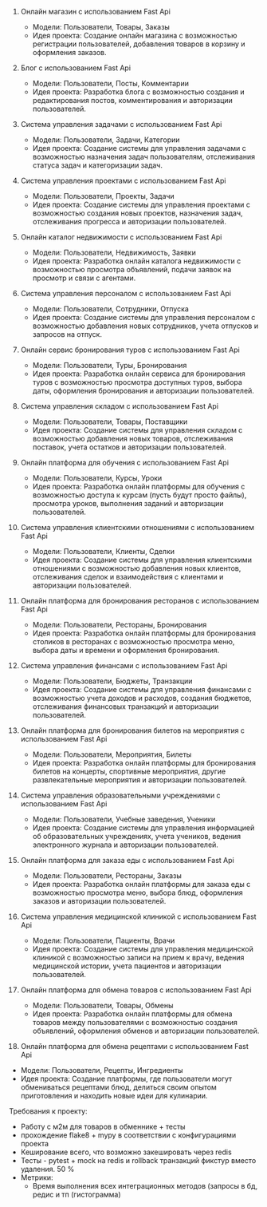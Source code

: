 1. Онлайн магазин с использованием Fast Api
   - Модели: Пользователи, Товары, Заказы
   - Идея проекта: Создание онлайн магазина с возможностью регистрации пользователей, добавления товаров в корзину и оформления заказов.

2. Блог с использованием Fast Api
   - Модели: Пользователи, Посты, Комментарии
   - Идея проекта: Разработка блога с возможностью создания и редактирования постов, комментирования и авторизации пользователей.

3. Система управления задачами с использованием Fast Api
   - Модели: Пользователи, Задачи, Категории
   - Идея проекта: Создание системы для управления задачами с возможностью назначения задач пользователям, отслеживания статуса задач и категоризации задач.

4. Система управления проектами с использованием Fast Api
   - Модели: Пользователи, Проекты, Задачи
   - Идея проекта: Создание системы для управления проектами с возможностью создания новых проектов, назначения задач, отслеживания прогресса и авторизации пользователей.

5. Онлайн каталог недвижимости с использованием Fast Api
   - Модели: Пользователи, Недвижимость, Заявки
   - Идея проекта: Разработка онлайн каталога недвижимости с возможностью просмотра объявлений, подачи заявок на просмотр и связи с агентами.

6. Система управления персоналом с использованием Fast Api
   - Модели: Пользователи, Сотрудники, Отпуска
   - Идея проекта: Создание системы для управления персоналом с возможностью добавления новых сотрудников, учета отпусков и запросов на отпуск.

7. Онлайн сервис бронирования туров с использованием Fast Api
   - Модели: Пользователи, Туры, Бронирования
   - Идея проекта: Разработка онлайн сервиса для бронирования туров с возможностью просмотра доступных туров, выбора даты, оформления бронирования и авторизации пользователей.

8. Система управления складом с использованием Fast Api
   - Модели: Пользователи, Товары, Поставщики
   - Идея проекта: Создание системы для управления складом с возможностью добавления новых товаров, отслеживания поставок, учета остатков и авторизации пользователей.

9. Онлайн платформа для обучения с использованием Fast Api
    - Модели: Пользователи, Курсы, Уроки
    - Идея проекта: Разработка онлайн платформы для обучения с возможностью доступа к курсам (пусть будут просто файлы), просмотра уроков, выполнения заданий и авторизации пользователей.

10. Система управления клиентскими отношениями с использованием Fast Api
    - Модели: Пользователи, Клиенты, Сделки
    - Идея проекта: Создание системы для управления клиентскими отношениями с возможностью добавления новых клиентов, отслеживания сделок и взаимодействия с клиентами и авторизации пользователей.

11. Онлайн платформа для бронирования ресторанов с использованием Fast Api
    - Модели: Пользователи, Рестораны, Бронирования
    - Идея проекта: Разработка онлайн платформы для бронирования столиков в ресторанах с возможностью просмотра меню, выбора даты и времени и оформления бронирования.


12. Система управления финансами с использованием Fast Api
    - Модели: Пользователи, Бюджеты, Транзакции
    - Идея проекта: Создание системы для управления финансами с возможностью учета доходов и расходов, создания бюджетов, отслеживания финансовых транзакций и авторизации пользователей.

13. Онлайн платформа для бронирования билетов на мероприятия с использованием Fast Api
    - Модели: Пользователи, Мероприятия, Билеты
    - Идея проекта: Разработка онлайн платформы для бронирования билетов на концерты, спортивные мероприятия, другие развлекательные мероприятия и авторизации пользователей.

14. Система управления образовательными учреждениями с использованием Fast Api
    - Модели: Пользователи, Учебные заведения, Ученики
    - Идея проекта: Создание системы для управления информацией об образовательных учреждениях, учета учеников, ведения электронного журнала и авторизации пользователей.

15. Онлайн платформа для заказа еды с использованием Fast Api
    - Модели: Пользователи, Рестораны, Заказы
    - Идея проекта: Разработка онлайн платформы для заказа еды с возможностью просмотра меню, выбора блюд, оформления заказов и авторизации пользователей.

16. Система управления медицинской клиникой с использованием Fast Api
    - Модели: Пользователи, Пациенты, Врачи
    - Идея проекта: Создание системы для управления медицинской клиникой с возможностью записи на прием к врачу, ведения медицинской истории, учета пациентов и авторизации пользователей.

17. Онлайн платформа для обмена товаров с использованием Fast Api
    - Модели: Пользователи, Товары, Обмены
    - Идея проекта: Разработка онлайн платформы для обмена товаров между пользователями с возможностью создания объявлений, оформления обменов и авторизации пользователей.

18. Онлайн платформа для обмена рецептами с использованием Fast Api
   - Модели: Пользователи, Рецепты, Ингредиенты
   - Идея проекта: Создание платформы, где пользователи могут обмениваться рецептами блюд, делиться своим опытом приготовления и находить новые идеи для кулинарии.
 



Требования к проекту:
- Работу с м2м для товаров в обменнике + тесты
- прохождение flake8 + mypy в соответствии с конфигурациями проекта
- Кеширование всего, что возможно закешировать через redis
- Тесты - pytest + mock на redis и rollback транзакций фикстур вместо удаления. 50 %
- Метрики: 
  - Время выполнения всех интеграционных методов (запросы в бд, редис и тп (гистограмма)

 